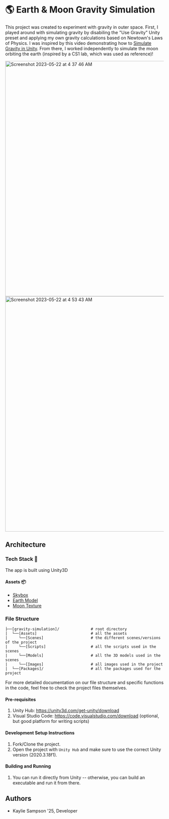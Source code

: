 # 🌎 Earth & Moon Gravity Simulation

This project was created to experiment with gravity in outer space. First, I played around with simulating gravity by disabiling the "Use Gravity" Unity preset and applying my own gravity calculations based on Newtown's Laws of Physics. I was inspired by this video demonstrating how to [Simulate Gravity in Unity](https://www.youtube.com/watch?v=Ouu3D_VHx9o). From there, I worked independently to simulate the moon orbiting the earth (inspired by a CS1 lab, which was used as reference)!

<img width="748" alt="Screenshot 2023-05-22 at 4 37 46 AM" src="https://github.com/kaylie-e-sampson/gravity-simulation/assets/67167039/e9d9144a-d015-4bbb-9046-d928b3e05518">
<img width="748" alt="Screenshot 2023-05-22 at 4 53 43 AM" src="https://github.com/kaylie-e-sampson/gravity-simulation/assets/67167039/8a4dbe64-b394-4789-9d5f-b5250680ed2a">

## Architecture
### Tech Stack 🥞
The app is built using Unity3D

#### Assets 📦
* [Skybox](https://assetstore.unity.com/packages/2d/textures-materials/sky/starfield-skybox-92717)
* [Earth Model](https://assetstore.unity.com/packages/3d/environments/sci-fi/planet-earth-free-23399)
* [Moon Texture](https://www.reddit.com/r/Unity3D/comments/6sdq7s/i_just_made_a_seamless_lunar_surface_texture_you/)

### File Structure

```
├──[gravity-simulation]/              # root directory
|  └──[Assets]                        # all the assets
|     └──[Scenes]                     # the different scenes/versions of the project
|     └──[Scripts]                    # all the scripts used in the scenes
|     └──[Models]                     # all the 3D models used in the scenes
|     └──[Images]                     # all images used in the project
|  └──[Packages]/                     # all the packages used for the project
```

For more detailed documentation on our file structure and specific functions in the code, feel free to check the project files themselves.

#### Pre-requisites
1. Unity Hub: https://unity3d.com/get-unity/download
2. Visual Studio Code: https://code.visualstudio.com/download (optional, but good platform for writing scripts)

#### Development Setup Instructions
1. Fork/Clone the project.
2. Open the project with `Unity Hub` and make sure to use the correct Unity version (2020.3.18f1).

#### Building and Running
1. You can run it directly from Unity -- otherwise, you can build an executable and run it from there.

## Authors
* Kaylie Sampson '25, Developer
